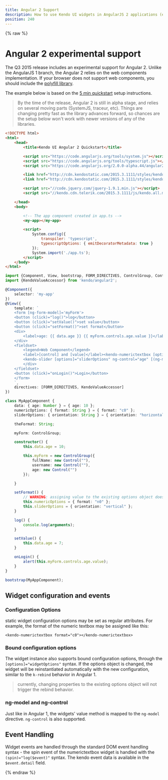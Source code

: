 ```yaml
---
title: Angular 2 Support
description: How to use Kendo UI widgets in AngularJS 2 applications (experimental)
position: 240
---
```


{% raw %}

# Angular 2 experimental support

The Q3 2015 release includes an experimental support for Angular 2. Unlike the AngularJS 1 branch, the Angular 2 relies on the web components implementation.
If your browser does not support web components, you should include the [polyfill library](http://webcomponents.org/polyfills/).

The example below is based on the [5 min quickstart](https://angular.io/docs/js/latest/quickstart.html) setup instructions.

> By the time of the release, Angular 2 is still in alpha stage, and relies on several moving parts (SystemJS, traceur, etc).
> Things are changing pretty fast as the library advances forward, so chances are the setup below won't work with newer versions of any of the libraries.

```html
<!DOCTYPE html>
<html>
    <head>
        <title>Kendo UI Angular 2 Quickstart</title>

        <script src="https://code.angularjs.org/tools/system.js"></script>
        <script src="https://code.angularjs.org/tools/typescript.js"></script>
        <script src="https://code.angularjs.org/2.0.0-alpha.44/angular2.dev.js"></script>

        <link href="http://cdn.kendostatic.com/2015.3.1111/styles/kendo.common.min.css" rel="stylesheet" />
        <link href="http://cdn.kendostatic.com/2015.3.1111/styles/kendo.metro.min.css" rel="stylesheet" />

        <script src="//code.jquery.com/jquery-1.9.1.min.js"></script>
        <script src="//kendo.cdn.telerik.com/2015.3.1111/js/kendo.all.min.js"></script>

    </head>
    <body>

        <!-- The app component created in app.ts -->
        <my-app></my-app>

        <script>
            System.config({
                transpiler: 'typescript',
                typescriptOptions: { emitDecoratorMetadata: true }
            });
            System.import('./app.ts');
        </script>
    </body>
</html>
```
```typescript
import {Component, View, bootstrap, FORM_DIRECTIVES, ControlGroup, Control } from 'angular2/angular2';
import {KendoValueAccessor} from 'kendo/angular2';

@Component({
    selector: 'my-app'
})
@View({
    template: `
    <form [ng-form-model]='myForm'>
    <button (click)="log()">log</button>
    <button (click)="setValue()">set value</button>
    <button (click)="setFormat()">set format</button>
    <div>
        <label>age: {{ data.age }} {{ myForm.controls.age.value }}</label>
    </div>
    <fieldset>
        <legend>Web Component</legend>
        <label>[control] and [value]</label><kendo-numerictextbox [options]="numericOptions" ng-control="age" (spin)="log($event)" [(ng-model)]='data.age'></kendo-numerictextbox>
        <kendo-slider [options]="sliderOptions" ng-control="age" [(ng-model)]='data.age'></kendo-slider>
        </div>
    </fieldset>
    <button (click)="onLogin()">Login</button>
    </form>
    `,
    directives: [FORM_DIRECTIVES, KendoValueAccessor]
})

class MyAppComponent {
    data: { age: Number } = { age: 10 };
    numericOptions: { format: String } = { format: "c0" };
    sliderOptions: { orientation: String } = { orientation: "horizontal" };

    theFormat: String;

    myForm: ControlGroup;

    constructor() {
        this.data.age = 10;

        this.myForm = new ControlGroup({
            fullName: new Control(""),
            username: new Control(""),
            age: new Control("")
        });

    }

    setFormat() {
        // WARNING: assigning value to the existing options object does not work yet.
        this.numericOptions = { format: "n0" };
        this.sliderOptions = { orientation: "vertical" };
    }

    log() {
        console.log(arguments);
    }

    setValue() {
        this.data.age = 7;
    }

    onLogin() {
        alert(this.myForm.controls.age.value);
    }
}

bootstrap(MyAppComponent);
```

## Widget configuration and events


### Configuration Options

static widget configuration options may be set as regular attributes. For example, the format of the numeric textbox may be assigned like this:

```
<kendo-numerictextbox format="c0"></kendo-numerictextbox>
```

### Bound configuration options

The widget instance also supports bound configuration options, through the `[options]="widgetOptions"` syntax.
If the options object is changed, the widget will be reinstantiated automatically with the new configuration, similar to the `k-rebind` behavior in Angular 1.

> currently, changing properties to the existing options object will not trigger the rebind behavior.

### ng-model and ng-control

Just like in Angular 1, the widgets' value method is mapped to the `ng-model` directive. `ng-control` is also supported.

## Event Handling

Widget events are handled through the standard DOM event handling syntax - the spin event of the numerictextbox widget is handled with the `(spin)="log($event)"` syntax.
The kendo event data is available in the `$event.detail` field.

{% endraw %}
